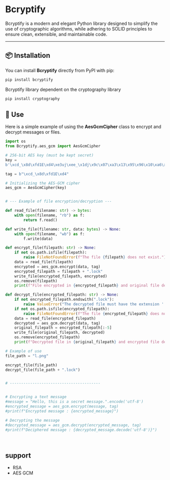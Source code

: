 # Bcryptify

Bcryptify is a modern and elegant Python library designed to simplify the use of cryptographic algorithms, while adhering to SOLID principles to ensure clean, extensible, and maintainable code.

---

## 📦 Installation 

You can install **Bcryptify** directly from PyPI with pip:

```bash 
pip install bcryptify
```

Bcryptify library dependent on the cryptography library

```bash
pip install cryptography
```


## 🚀 Use

Here is a simple example of using the **AesGcmCipher** class to encrypt and decrypt messages or files.


```python
import os
from Bcryptify.aes_gcm import AesGcmCipher

# 256-bit AES key (must be kept secret)
key =
b'\xcd_\x8d\xfd1E\xd4\xe3uj\xee_\x1dj\x9c\x07\xa3\x13\x95\x96\x10\xa6\xf3\rb\xc0\x08\xde\xfa\xb6\x99\xc9'

tag = b"\xcd_\x8d\xfd1E\xd4"

# Initializing the AES-GCM cipher
aes_gcm = AesGcmCipher(key)


# --- Example of file encryption/decryption ---

def read_file(filename: str) -> bytes:
    with open(filename, "rb") as f:
        return f.read()

def write_file(filename: str, data: bytes) -> None:
    with open(filename, "wb") as f:
        f.write(data)

def encrypt_file(filepath: str) -> None:
    if not os.path.isfile(filepath):
        raise FileNotFoundError(f"The file {filepath} does not exist.")
    data = read_file(filepath)
    encrypted = aes_gcm.encrypt(data, tag)
    encrypted_filepath = filepath + ".lock"
    write_file(encrypted_filepath, encrypted)
    os.remove(filepath) 
    print(f"File encrypted in {encrypted_filepath} and original file deleted.")

def decrypt_file(encrypted_filepath: str) -> None:
    if not encrypted_filepath.endswith(".lock"):
        raise ValueError("The decrypted file must have the extension '.lock'.")
    if not os.path.isfile(encrypted_filepath):
        raise FileNotFoundError(f"The file {encrypted_filepath} does not exist.")
    data = read_file(encrypted_filepath)
    decrypted = aes_gcm.decrypt(data, tag)
    original_filepath = encrypted_filepath[:-5] 
    write_file(original_filepath, decrypted)
    os.remove(encrypted_filepath)
    print(f"Decrypted file in {original_filepath} and encrypted file deleted.")

# Example of use
file_path = "l.png"

encrypt_file(file_path)
decrypt_file(file_path + ".lock")


# ----------------------------------------


# Encrypting a text message
#message = "Hello, this is a secret message.".encode('utf-8')
#encrypted_message = aes_gcm.encrypt(message, tag)
#print(f"Encrypted message : {encrypted_message}")

# Decrypting the message
#decrypted_message = aes_gcm.decrypt(encrypted_message, tag)
#print(f"Deciphered message : {decrypted_message.decode('utf-8')}")
```

<br>

## support

- RSA
- AES GCM